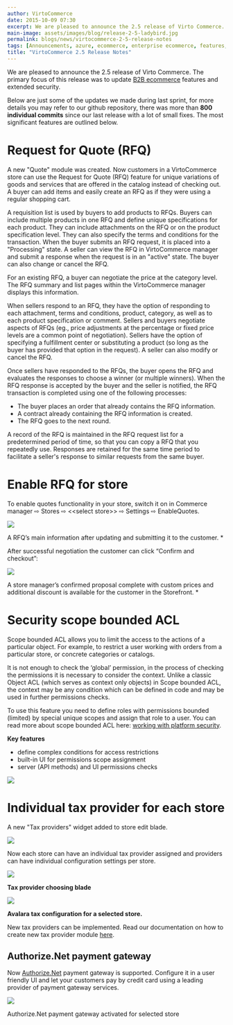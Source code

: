 ```yaml
---
author: VirtoCommerce
date: 2015-10-09 07:30
excerpt: We are pleased to announce the 2.5 release of Virto Commerce. The primary focus of this release was to update B2B ecommerce features and extended security.
main-image: assets/images/blog/release-2-5-ladybird.jpg
permalink: blogs/news/virtocommerce-2-5-release-notes
tags: [Announcements, azure, ecommerce, enterprise ecommerce, features, open source, platform]
title: "VirtoCommerce 2.5 Release Notes"
---
```

We are pleased to announce the 2.5 release of Virto Commerce. The primary focus of this release was to update <a href="https://virtocommerce.com/b2b-ecommerce" target="_blank">B2B ecommerce</a> features and extended security.

Below are just some of the updates we made during last sprint, for more details you may refer to our github repository, there was more than **800 individual commits** since our last release with a lot of small fixes. The most significant features are outlined below.

# Request for Quote (RFQ)

A new "Quote" module was created. Now customers in a VirtoCommerce store can use the Request for Quote (RFQ) feature for unique variations of goods and services that are offered in the catalog instead of checking out. A buyer can add items and easily create an RFQ as if they were using a regular shopping cart.

A requisition list is used by buyers to add products to RFQs. Buyers can include multiple products in one RFQ and define unique specifications for each product. They can include attachments on the RFQ or on the product specification level. They can also specify the terms and conditions for the transaction. When the buyer submits an RFQ request, it is placed into a "Processing" state. A seller can view the RFQ in VirtoCommerce manager and submit a response when the request is in an "active" state. The buyer can also change or cancel the RFQ.

For an existing RFQ, a buyer can negotiate the price at the category level. The RFQ summary and list pages within the VirtoCommerce manager displays this information.

When sellers respond to an RFQ, they have the option of responding to each attachment, terms and conditions, product, category, as well as to each product specification or comment. Sellers and buyers negotiate aspects of RFQs (eg., price adjustments at the percentage or fixed price levels are a common point of negotiation). Sellers have the option of specifying a fulfillment center or substituting a product (so long as the buyer has provided that option in the request). A seller can also modify or cancel the RFQ.

Once sellers have responded to the RFQs, the buyer opens the RFQ and evaluates the responses to choose a winner (or multiple winners). When the RFQ response is accepted by the buyer and the seller is notified, the RFQ transaction is completed using one of the following processes:

* The buyer places an order that already contains the RFQ information.
* A contract already containing the RFQ information is created.
* The RFQ goes to the next round.

A record of the RFQ is maintained in the RFQ request list for a predetermined period of time, so that you can copy a RFQ that you repeatedly use. Responses are retained for the same time period to facilitate a seller's response to similar requests from the same buyer.

# Enable RFQ for store

To enable quotes functionality in your store, switch it on in Commerce manager ⇨ Stores ⇨ &lt;&lt;select store&gt;&gt; ⇨ Settings ⇨ EnableQuotes.

![](assets/images/blog/image11.png)

A RFQ’s main information after updating and submitting it to the customer. *

After successful negotiation the customer can click “Confirm and checkout”:

![](assets/images/blog/image08.png)

A store manager’s confirmed proposal complete with custom prices and additional discount is available for the customer in the Storefront. *

# Security scope bounded ACL

Scope bounded ACL allows you to limit the access to the actions of a particular object. For example, to restrict a user working with orders from a particular store, or concrete categories or catalogs.

It is not enough to check the ‘global’ permission, in the process of checking the permissions it is necessary to consider the context. Unlike a classic Object ACL (which serves as context only objects) in Scope bounded ACL, the context may be any condition which can be defined in code and may be used in further permissions checks.

To use this feature you need to define roles with permissions bounded (limited) by special unique scopes and assign that role to a user. You can read more about scope bounded ACL here: [working with platform security](http://docs.virtocommerce.com/display/vc2devguide/Working+with+platform+security).

**Key features**

* define complex conditions for access restrictions
* built-in UI for permissions scope assignment
* server (API methods) and UI permissions checks

![](assets/images/blog/image12.png)

# Individual tax provider for each store

A new "Tax providers" widget added to store edit blade.

![](assets/images/blog/untitled_k.png)

Now each store can have an individual tax provider assigned and providers can have individual configuration settings per store.

![](assets/images/blog/image14.png)

**Tax provider choosing blade**

![](assets/images/blog/image15.png)

**Avalara tax configuration for a selected store.**

New tax providers can be implemented. Read our documentation on how to create new tax provider module [here](http://docs.virtocommerce.com/x/iID-/).

## Authorize.Net payment gateway

Now [Authorize.Net](http://www.authorize.net/) payment gateway is supported. Configure it in a user friendly UI and let your customers pay by credit card using a leading provider of payment gateway services.

![](assets/images/blog/image13.png)

Authorize.Net payment gateway activated for selected store